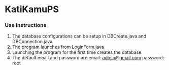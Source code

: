# KatiKamuPS
### Use instructions 
1. The database configurations can be setup in DBCreate.java and DBConnection.java 
2. The program launches from LoginForm.java
3. Launching the program for the first time creates the database.
4. The default email and password are
   email: admin@gmail.com
   password: root
